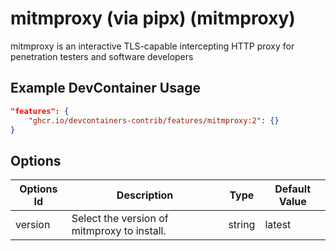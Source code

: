 
# mitmproxy (via pipx) (mitmproxy)

mitmproxy is an interactive TLS-capable intercepting HTTP proxy for penetration testers and software developers

## Example DevContainer Usage

```json
"features": {
    "ghcr.io/devcontainers-contrib/features/mitmproxy:2": {}
}
```

## Options

| Options Id | Description | Type | Default Value |
|-----|-----|-----|-----|
| version | Select the version of mitmproxy to install. | string | latest |



